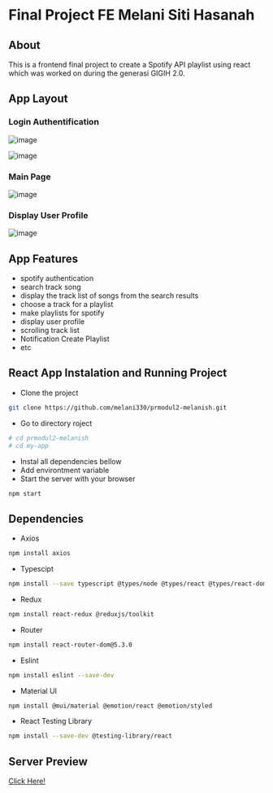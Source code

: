 # Final Project FE Melani Siti Hasanah

## About
This is a frontend final project to create a Spotify API playlist using react which was worked on during the generasi GIGIH 2.0.

## App Layout

### Login Authentification

![image](https://user-images.githubusercontent.com/72775473/164731107-329cf7f4-c7bd-4e3f-a967-46a5ae46b899.png)

![image](https://user-images.githubusercontent.com/72775473/164738697-2e68b699-d92c-4617-a269-69e25b206b8c.png)

### Main Page

![image](https://user-images.githubusercontent.com/72775473/164731700-e53ce3b0-9eca-4286-b1c7-268fca2b9157.png)

### Display User Profile

![image](https://user-images.githubusercontent.com/72775473/164736403-5f62ed9d-c85f-4889-9413-bb2bed04b9da.png)

## App Features
* spotify authentication
* search track song
* display the track list of songs from the search results
* choose a track for a playlist
* make playlists for spotify
* display user profile
* scrolling track list
* Notification Create Playlist
* etc

## React App Instalation and Running Project
* Clone the project
```bash
git clone https://github.com/melani330/prmodul2-melanish.git
```
* Go to directory roject
```bash
# cd prmodul2-melanish
# cd my-app
```
* Instal all dependencies bellow
* Add environtment variable
* Start the server with your browser
```bash
npm start
```
## Dependencies
* Axios
```bash
npm install axios
```
* Typescipt
```bash
npm install --save typescript @types/node @types/react @types/react-dom @types/jest
```
* Redux
```bash
npm install react-redux @reduxjs/toolkit
```
* Router
```bash
npm install react-router-dom@5.3.0
```
* Eslint
```bash
npm install eslint --save-dev
```
* Material UI
```bash
npm install @mui/material @emotion/react @emotion/styled
```
* React Testing Library
```bash
npm install --save-dev @testing-library/react
```
## Server Preview
[Click Here!](http://192.168.43.137:3000)
